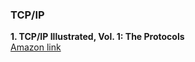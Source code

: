 ### **TCP/IP**  
**1. TCP/IP Illustrated, Vol. 1: The Protocols**  
[Amazon link](https://www.amazon.com/TCP-Illustrated-Vol-Addison-Wesley-Professional/dp/0201633469)  
